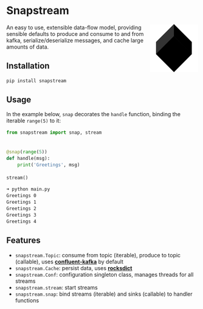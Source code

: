 # Snapstream

<img src="res/logo.png" width="25%" height="25%" align="right" />

An easy to use, extensible data-flow model, providing sensible defaults to produce and consume to and from kafka, serialize/deserialize messages, and cache large amounts of data.

## Installation

```sh
pip install snapstream
```

## Usage

In the example below, `snap` decorates the `handle` function, binding the iterable `range(5)` to it:

```py
from snapstream import snap, stream


@snap(range(5))
def handle(msg):
    print('Greetings', msg)

stream()
```

```sh
➜ python main.py
Greetings 0
Greetings 1
Greetings 2
Greetings 3
Greetings 4
```

## Features

- `snapstream.Topic`: consume from topic (iterable), produce to topic (callable), uses [**confluent-kafka**](https://docs.confluent.io/platform/current/clients/confluent-kafka-python/html/index.html) by default
- `snapstream.Cache`: persist data, uses [**rocksdict**](https://congyuwang.github.io/RocksDict/rocksdict.html)
- `snapstream.Conf`: configuration singleton class, manages threads for all streams
- `snapstream.stream`: start streams
- `snapstream.snap`: bind streams (iterable) and sinks (callable) to handler functions
